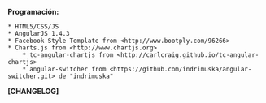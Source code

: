 **Programación:** 
	
	* HTML5/CSS/JS
	* AngularJS 1.4.3
	* Facebook Style Template from <http://www.bootply.com/96266>
	* Charts.js from <http://www.chartjs.org>
    	* tc-angular-chartjs from <http://carlcraig.github.io/tc-angular-chartjs>
        * angular-switcher from <https://github.com/indrimuska/angular-switcher.git> de "indrimuska"


**[CHANGELOG]**

```
```
